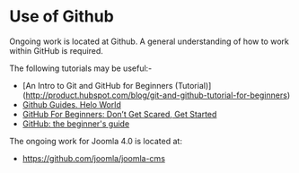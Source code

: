 # Use of Github

Ongoing work is located at Github. A general understanding of how to work within GitHub is required.

The following tutorials may be useful:-
* [An Intro to Git and GitHub for Beginners (Tutorial)] (http://product.hubspot.com/blog/git-and-github-tutorial-for-beginners)
* [Github Guides. Helo World](https://guides.github.com/activities/hello-world/)
* [GitHub For Beginners: Don’t Get Scared, Get Started](https://readwrite.com/2013/09/30/understanding-github-a-journey-for-beginners-part-1/)
* [GitHub: the beginner's guide](https://www.pluralsight.com/blog/software-development/github-tutorial)


The ongoing work for Joomla 4.0 is located at:
* https://github.com/joomla/joomla-cms
